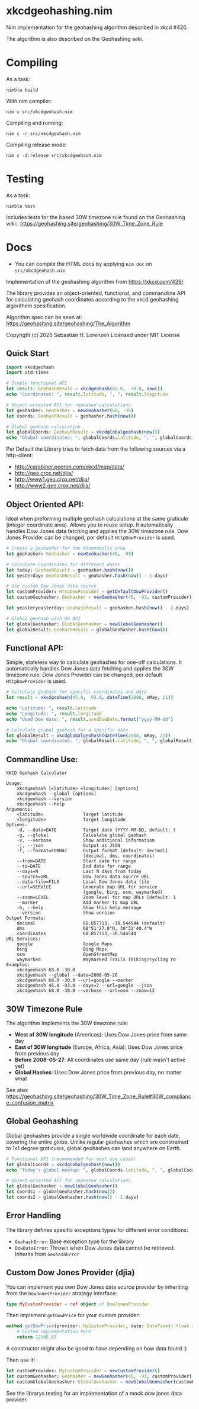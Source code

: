 # xkcdgeohashing.nim
Nim implementation for the geohashing algorithm described in xkcd #426. 

The algorithm is also described on the Geohashing wiki.

# Compiling
As a task:
```
nimble build
```

With nim compiler:
```
nim c src/xkcdgeohash.nim
```

Compiling and running:
```
nim c -r src/xkcdgeohash.nim
```

Compiling release mode:
```
nim c -d:release src/xkcdgeohash.nim
```

# Testing
As a task:
```
nimble test
```

Includes tests for the based 30W timezone rule found on the Geohashing wiki:: https://geohashing.site/geohashing/30W_Time_Zone_Rule

# Docs
- You can compile the HTML docs by applying `nim doc` on `src/xkcdgeohash.nin`

Implementation of the geohashing algorithm from https://xkcd.com/426/

The library provides an object-oriented, functional, and commandline API for calculating
geohash coordinates according to the xkcd geohashing algorithem spesification.

Algorithm spec can be seen at: https://geohashing.site/geohashing/The_Algorithm

Copyright (c) 2025 Sebastian H. Lorenzen
Licensed under MIT License

## Quick Start

```nim
import xkcdgeohash
import std/times

# Simple functional API
let result: GeohashResult = xkcdgeohash(68.0, -30.0, now())
echo "Coordinates: ", result.latitude, ", ", result.longitude

# Object-oriented API for repeated calculations
let geohasher: Geohasher = newGeohasher(68, -30)
let coords: GeohashResult = geohasher.hash(now())

# Global geohash calculation
let globalCoords: GeohashResult = xkcdglobalgeohash(now())
echo "Global coordinates: ", globalCoords.latitude, ", ", globalCoords.longitude
```

Per Default the Library tries to fetch data from the following sources via a http-client:
- http://carabiner.peeron.com/xkcd/map/data/
- http://geo.crox.net/djia/
- http://www1.geo.crox.net/djia/
- http://www2.geo.crox.net/djia/


## **Object Oriented API**:

Ideal when preforming multiple geohash calculations at the same graticule (integer coordinate area).
Allows you to reuse setup.
It automatically handles Dow Jones data fetching and applies the 30W timezone rule.
Dow Jones Provider can be changed, per default `HttpDowProvider` is used.

```nim
# Create a geohasher for the Minneapolis area
let geohasher: Geohasher = newGeohasher(45, -93)

# Calculate coordinates for different dates
let today: GeohashResult = geohasher.hash(now())
let yesterday: GeohashResult = geohasher.hash(now() - 1.days)

# Use custom Dow Jones data source
let customProvider: HttpDowProvider = getDefaultDowProvider()
let customGeohasher: Geohasher = newGeohasher(45, -93, customProvider)

let yeasteryeasterday: GeohashResult = geohasher.hash(now() - 2.days)

# Global geohash with OO API
let globalGeohasher: GlobalGeohasher = newGlobalGeohasher()
let globalResult: GeohashResult = globalGeohasher.hash(now())
```


## **Functional API**:

Simple, stateless way to calculate geohashes for one-off calculations.
It automatically handles Dow Jones data fetching and applies the 30W timezone rule.
Dow Jones Provider can be changed, per default `HttpDowProvider` is used.

```nim
# Calculate geohash for specific coordinates and date
let result = xkcdgeohash(45.0, -93.0, dateTime(2008, mMay, 21))

echo "Latitude: ", result.latitude
echo "Longitude: ", result.longitude
echo "Used Dow date: ", result.usedDowDate.format("yyyy-MM-dd")

# Calculate global geohash for a specific date
let globalResult = xkcdglobalgeohash(dateTime(2008, mMay, 21))
echo "Global coordinates: ", globalResult.latitude, ", ", globalResult.longitude
```


## **Commandline Use**:
```
XKCD Geohash Calculator

Usage:
    xkcdgeohash [<latitude> <longitude>] [options]
    xkcdgeohash --global [options]
    xkcdgeohash --version
    xkcdgeohash --help
Arguments:
    <latitude>               Target latitude
    <longitude>              Target longitude
Options:
    -d, --date=DATE          Target date (YYYY-MM-DD, default: t
    -g, --global             Calculate global geohash
    -v, --verbose            Show additional information
    -j, --json               Output as JSON
    -f, --format=FORMAT      Output format [default: decimal]
                             (decimal, dms, coordinates)
    --from=DATE              Start date for range
    --to=DATE                End date for range  
    --days=N                 Last N days from today
    --source=URL             Dow Jones data source URL
    --data-file=FILE         Local Dow Jones data file
    --url=SERVICE            Generate map URL for service
                             (google, bing, osm, waymarked)
    --zoom=LEVEL             Zoom level for map URLs [default: 1
    --marker                 Add marker to map URL
    -h, --help               Show this help message
    --version                Show version
Output Formats:
    decimal                  68.857713, -30.544544 (default)
    dms                      68°51'27.8"N, 30°32'40.4"W
    coordinates              68.857713,-30.544544
URL Services:
    google                   Google Maps
    bing                     Bing Maps  
    osm                      OpenStreetMap
    waymarked                Waymarked Trails (hiking/cycling ro
Examples:
    xkcdgeohash 68.0 -30.0
    xkcdgeohash --global --date=2008-05-26
    xkcdgeohash 68.0 -30.0 --url=google --marker
    xkcdgeohash 45.0 -93.0 --days=7 --url=google --json
    xkcdgeohash 68.0 -30.0 --verbose --url=osm --zoom=12
```


## 30W Timezone Rule

The algorithm implements the 30W timezone rule:
- **West of 30W longitude** (Americas): Uses Dow Jones price from same day
- **East of 30W longitude** (Europe, Africa, Asia): Uses Dow Jones price from previous day
- **Before 2008-05-27**: All coordinates use same day (rule wasn't active yet)
- **Global Hashes**: Uses Dow Jones price from previous day, no matter what

See also: https://geohashing.site/geohashing/30W_Time_Zone_Rule#30W_compliance_confusion_matrix


## **Global Geohashing**

Global geohashes provide a single worldwide coordinate for each date, covering the entire globe.
Unlike regular geohashes which are constrained to 1x1 degree graticules, global geohashes
can land anywhere on Earth.

```nim
# Functional API (recommended for most use cases)
let globalCoords = xkcdglobalgeohash(now())
echo "Today's global meetup: ", globalCoords.latitude, ", ", globalCoords.longitude

# Object-oriented API for repeated calculations
let globalGeohasher = newGlobalGeohasher()
let coords1 = globalGeohasher.hash(now())
let coords2 = globalGeohasher.hash(now() - 1.days)
```
## **Error Handling**

The library defines spesific exceptions types for different error conditions:
- `GeohashError`: Base exception type for the library
- `DowDataError`: Thrown when Dow Jones data cannot be retrieved. Inherits from `GeohashError`


## **Custom Dow Jones Provider (djia)**

You can implement you own Dow Jones data source provider by inheriting from the `DowJonesProvider`
strategy interface:

```nim
type MyCustomProvider = ref object of DowJonesProvider
```

Then implement `getDowPrice` for your custom provider:

```nim
method getDowPrice(provider: MyCustomProvider, date: DateTime): float =
    # Custom implementation here
    return 12345.67
```

A constructor might also be good to have depending on how data found :)

Then use it!

```nim
let customProvider: MyCustomProvider = newCustomProvider()
let customGeohasher: Geohasher = newGeohasher(45, -93, customProvider)
let customGlobalGeohasher: GlobalGeohasher = newGlobalGeohasher(customProvider)
```

See the librarys testing for an implementation of a mock dow jones data provider.
